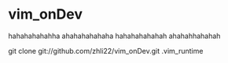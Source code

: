 # vim_onDev
hahahahahahha
ahahahahahaha
hahahahahahah
ahahahhahahah

git clone git://github.com/zhli22/vim_onDev.git .vim_runtime
